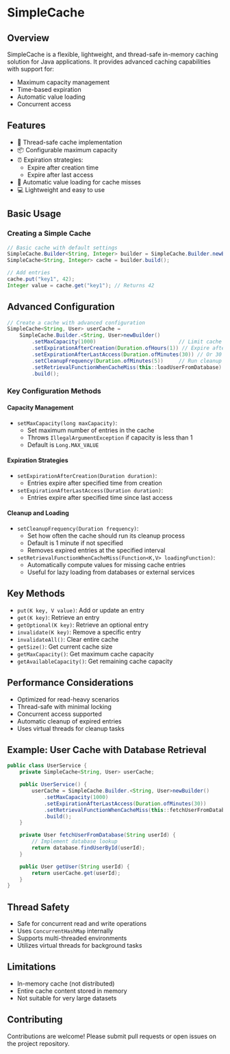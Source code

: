 # SimpleCache

## Overview

SimpleCache is a flexible, lightweight, and thread-safe in-memory caching solution for Java applications. It provides advanced caching capabilities with support for:
- Maximum capacity management
- Time-based expiration
- Automatic value loading
- Concurrent access

## Features

- 🚀 Thread-safe cache implementation
- 📦 Configurable maximum capacity
- ⏰ Expiration strategies:
  - Expire after creation time
  - Expire after last access
- 🔄 Automatic value loading for cache misses
- 💻 Lightweight and easy to use

## Basic Usage

### Creating a Simple Cache
```java
// Basic cache with default settings
SimpleCache.Builder<String, Integer> builder = SimpleCache.Builder.newBuilder();
SimpleCache<String, Integer> cache = builder.build();

// Add entries
cache.put("key1", 42);
Integer value = cache.get("key1"); // Returns 42
```

## Advanced Configuration
```java
// Create a cache with advanced configuration
SimpleCache<String, User> userCache = 
    SimpleCache.Builder.<String, User>newBuilder()
        .setMaxCapacity(1000)                           // Limit cache size
        .setExpirationAfterCreation(Duration.ofHours(1)) // Expire after 1 hour
        .setExpirationAfterLastAccess(Duration.ofMinutes(30)) // Or 30 minutes after last access
        .setCleanupFrequency(Duration.ofMinutes(5))     // Run cleanup every 5 minutes
        .setRetrievalFunctionWhenCacheMiss(this::loadUserFromDatabase) // Auto-load missing entries
        .build();
```

### Key Configuration Methods

#### Capacity Management
- `setMaxCapacity(long maxCapacity)`:
  - Set maximum number of entries in the cache
  - Throws `IllegalArgumentException` if capacity is less than 1
  - Default is `Long.MAX_VALUE`

#### Expiration Strategies
- `setExpirationAfterCreation(Duration duration)`:
  - Entries expire after specified time from creation
- `setExpirationAfterLastAccess(Duration duration)`:
  - Entries expire after specified time since last access

#### Cleanup and Loading
- `setCleanupFrequency(Duration frequency)`:
  - Set how often the cache should run its cleanup process
  - Default is 1 minute if not specified
  - Removes expired entries at the specified interval
- `setRetrievalFunctionWhenCacheMiss(Function<K,V> loadingFunction)`:
  - Automatically compute values for missing cache entries
  - Useful for lazy loading from databases or external services

## Key Methods

- `put(K key, V value)`: Add or update an entry
- `get(K key)`: Retrieve an entry
- `getOptional(K key)`: Retrieve an optional entry
- `invalidate(K key)`: Remove a specific entry
- `invalidateAll()`: Clear entire cache
- `getSize()`: Get current cache size
- `getMaxCapacity()`: Get maximum cache capacity
- `getAvailableCapacity()`: Get remaining cache capacity

## Performance Considerations

- Optimized for read-heavy scenarios
- Thread-safe with minimal locking
- Concurrent access supported
- Automatic cleanup of expired entries
- Uses virtual threads for cleanup tasks

## Example: User Cache with Database Retrieval
```java
public class UserService {
    private SimpleCache<String, User> userCache;

    public UserService() {
        userCache = SimpleCache.Builder.<String, User>newBuilder()
            .setMaxCapacity(1000)
            .setExpirationAfterLastAccess(Duration.ofMinutes(30))
            .setRetrievalFunctionWhenCacheMiss(this::fetchUserFromDatabase)
            .build();
    }

    private User fetchUserFromDatabase(String userId) {
        // Implement database lookup
        return database.findUserById(userId);
    }

    public User getUser(String userId) {
        return userCache.get(userId);
    }
}
```

## Thread Safety

- Safe for concurrent read and write operations
- Uses `ConcurrentHashMap` internally
- Supports multi-threaded environments
- Utilizes virtual threads for background tasks

## Limitations

- In-memory cache (not distributed)
- Entire cache content stored in memory
- Not suitable for very large datasets

## Contributing

Contributions are welcome! Please submit pull requests or open issues on the project repository.

